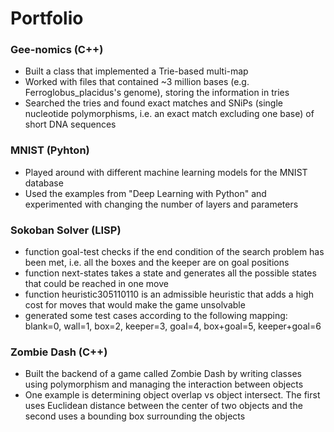 # Portfolio

### Gee-nomics (C++)
- Built a class that implemented a Trie-based multi-map
- Worked with files that contained ~3 million bases (e.g. Ferroglobus_placidus's genome), storing the information in tries
- Searched the tries and found exact matches and SNiPs (single nucleotide polymorphisms, i.e. an exact match excluding one base) of short DNA sequences

### MNIST (Pyhton)
- Played around with different machine learning models for the MNIST database
- Used the examples from "Deep Learning with Python" and experimented with changing the number of layers and parameters

### Sokoban Solver (LISP)
- function goal-test checks if the end condition of the search problem has been met, i.e. all the boxes and the keeper are on goal positions
- function next-states takes a state and generates all the possible states that could be reached in one move
- function heuristic305110110 is an admissible heuristic that adds a high cost for moves that would make the game unsolvable
- generated some test cases according to the following mapping: blank=0, wall=1, box=2, keeper=3, goal=4, box+goal=5, keeper+goal=6


### Zombie Dash (C++)
- Built the backend of a game called Zombie Dash by writing classes using polymorphism and managing the interaction between objects
- One example is determining object overlap vs object intersect. The first uses Euclidean distance between the center of two objects and the second uses a bounding box surrounding the objects
